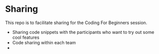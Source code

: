 # Sharing
This repo is to facilitate sharing for the Coding For Beginners session.
- Sharing code snippets with the participants who want to try out some cool features
- Code sharing within each team
-
